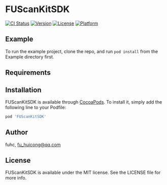 # FUScanKitSDK

[![CI Status](https://img.shields.io/travis/fuhuicong/FUScanKitSDK.svg?style=flat)](https://travis-ci.org/fuhuicong/FUScanKitSDK)
[![Version](https://img.shields.io/cocoapods/v/FUScanKitSDK.svg?style=flat)](https://cocoapods.org/pods/FUScanKitSDK)
[![License](https://img.shields.io/cocoapods/l/FUScanKitSDK.svg?style=flat)](https://cocoapods.org/pods/FUScanKitSDK)
[![Platform](https://img.shields.io/cocoapods/p/FUScanKitSDK.svg?style=flat)](https://cocoapods.org/pods/FUScanKitSDK)

## Example

To run the example project, clone the repo, and run `pod install` from the Example directory first.

## Requirements

## Installation

FUScanKitSDK is available through [CocoaPods](https://cocoapods.org). To install
it, simply add the following line to your Podfile:

```ruby
pod 'FUScanKitSDK'
```

## Author

fuhc, fu_huicong@qq.com

## License

FUScanKitSDK is available under the MIT license. See the LICENSE file for more info.

